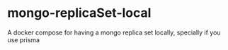 # mongo-replicaSet-local
A docker compose for having a mongo replica set locally, specially if you use prisma
